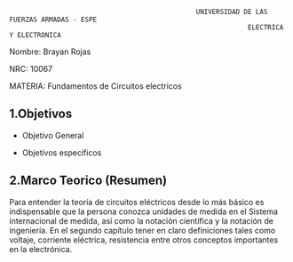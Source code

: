                                                    UNIVERSIDAD DE LAS FUERZAS ARMADAS - ESPE
                                                                ELECTRICA Y ELECTRONICA

Nombre: Brayan Rojas

NRC: 10067

MATERIA: Fundamentos de Circuitos electricos 

## 1.Objetivos


* Objetivo General


 * Objetivos especificos
 
 
## 2.Marco Teorico (Resumen)
Para entender la teoría de circuitos eléctricos desde lo más básico es indispensable que la persona conozca unidades de medida en el Sistema internacional de medida, así como la notación científica y la notación de ingeniería. En el segundo capítulo tener en claro definiciones tales como voltaje, corriente eléctrica, resistencia entre otros conceptos importantes en la electrónica.
